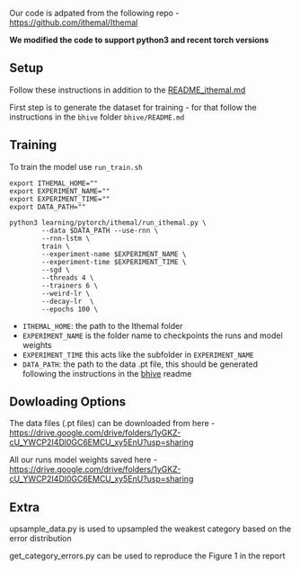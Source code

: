 Our code is adpated from the following repo - https://github.com/ithemal/Ithemal

**We modified the code to support python3 and recent torch versions**


## Setup

Follow these instructions in addition to the [README_ithemal.md](https://github.com/tanay2001/CS521-Ithemal-project/blob/main/README_ithemal.md)


First step is to generate the dataset for training - for that follow the instructions in the `bhive` folder `bhive/README.md`


## Training

To train the model use `run_train.sh`

```
export ITHEMAL_HOME=""
export EXPERIMENT_NAME=""
export EXPERIMENT_TIME=""
export DATA_PATH=""

python3 learning/pytorch/ithemal/run_ithemal.py \
        --data $DATA_PATH --use-rnn \
        --rnn-lstm \
        train \
        --experiment-name $EXPERIMENT_NAME \
        --experiment-time $EXPERIMENT_TIME \
        --sgd \
        --threads 4 \
        --trainers 6 \
        --weird-lr \
        --decay-lr  \
        --epochs 100 \

```


- `ITHEMAL_HOME`: the path to the Ithemal folder
- `EXPERIMENT_NAME` is the folder name to checkpoints the runs and model weights
- `EXPERIMENT_TIME` this acts like the subfolder in `EXPERIMENT_NAME`
- `DATA_PATH`: the path to the data .pt file, this should be generated following the instructions in the [bhive](https://github.com/tanay2001/CS521-Ithemal-project/blob/main/bhive/README.md) readme

## Dowloading Options

The data files (.pt files) can be downloaded from here - https://drive.google.com/drive/folders/1yGKZ-cU_YWCP2I4Dl0GC6EMCU_xy5EnU?usp=sharing

All our runs model weights saved here - https://drive.google.com/drive/folders/1yGKZ-cU_YWCP2I4Dl0GC6EMCU_xy5EnU?usp=sharing

## Extra
upsample_data.py is used to upsampled the weakest category based on the error distribution

get_category_errors.py can be used to reproduce the Figure 1 in the report
